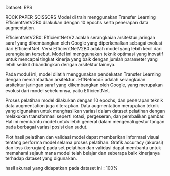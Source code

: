 Dataset: RPS

ROCK
PAPER
SCISSORS
Model di train menggunakan Transfer Learning EfficientNetV2B0 dilakukan dengan 10 epochs serta penerapan data augmentation.

EfficientNetV2B0: EfficientNetV2 adalah serangkaian arsitektur jaringan saraf yang dikembangkan oleh Google yang diperkenalkan sebagai evolusi dari EfficientNet. Versi EfficientNetV2B0 adalah model yang lebih kecil dari serangkaian tersebut. Model ini menggunakan teknik optimasi yang inovatif untuk mencapai tingkat kinerja yang baik dengan jumlah parameter yang lebih sedikit dibandingkan dengan arsitektur lainnya.

Pada modul ini, model dilatih menggunakan pendekatan Transfer Learning dengan memanfaatkan arsitektur . EffNetmod5 adalah serangkaian arsitektur jaringan saraf yang dikembangkan oleh Google, yang merupakan evolusi dari model sebelumnya, yaitu EfficientNet.

Proses pelatihan model dilakukan dengan 10 epochs, dan penerapan teknik data augmentation juga diterapkan. Data augmentation merupakan teknik yang digunakan untuk menghasilkan variasi dalam dataset pelatihan dengan melakukan transformasi seperti rotasi, pergeseran, dan pembalikan gambar. Hal ini membantu model untuk lebih general dalam mengenali gestur tangan pada berbagai variasi posisi dan sudut.

Plot hasil pelatihan dan validasi model dapat memberikan informasi visual tentang performa model selama proses pelatihan. Grafik accuracy (akurasi) dan loss (kerugian) pada set pelatihan dan validasi dapat membantu untuk memahami sejauh mana model telah belajar dan seberapa baik kinerjanya terhadap dataset yang digunakan.

hasil akurasi yang didapatkan pada dataset ini : 100%
